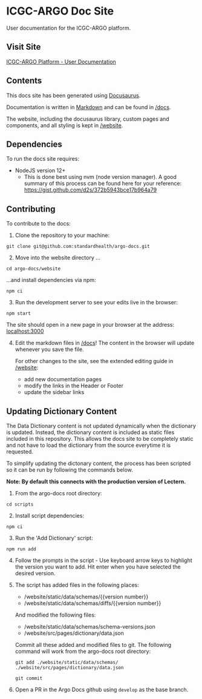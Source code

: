 # ICGC-ARGO Doc Site

User documentation for the ICGC-ARGO platform.

## Visit Site

[ICGC-ARGO Platform - User Documentation](https://docs.standardhealth.org)

## Contents

This docs site has been generated using [Docusaurus](https://docusaurus.io/).

Documentation is written in [Markdown](https://github.com/adam-p/markdown-here/wiki/Markdown-Cheatsheet) and can be found in [/docs](docs).

The website, including the docusaurus library, custom pages and components, and all styling is kept in [/website](website).

## Dependencies

To run the docs site requires:

- NodeJS version 12+
  - This is done best using nvm (node version manager). A good summary of this process can be found here for your reference: https://gist.github.com/d2s/372b5943bce17b964a79

## Contributing

To contribute to the docs:

1. Clone the repository to your machine:

```
git clone git@github.com:standardhealth/argo-docs.git
```

2. Move into the website directory ...

```
cd argo-docs/website
```

...and install dependencies via npm:

```
npm ci
```

3. Run the development server to see your edits live in the browser:

```
npm start
```

The site should open in a new page in your browser at the address: [localhost:3000](http://localhost:3000)

4. Edit the markdown files in [/docs](docs)! The content in the browser will update whenever you save the file.

   For other changes to the site, see the extended editing guide in [/website](website):

   - add new documentation pages
   - modify the links in the Header or Footer
   - update the sidebar links

## Updating Dictionary Content

The Data Dictionary content is not updated dynamically when the dictionary is updated. Instead, the dictionary content is included as static files included in this repository. This allows the docs site to be completely static and not have to load the dictionary from the source everytime it is requested.

To simplify updating the dictonary content, the process has been scripted so it can be run by following the commands below.

**Note: By default this connects with the production version of Lectern.**

1. From the argo-docs root directory:

```
cd scripts
```

2. Install script dependencies:

```
npm ci
```

3. Run the 'Add Dictionary' script:

```
npm run add
```

4. Follow the prompts in the script - Use keyboard arrow keys to highlight the version you want to add. Hit enter when you have selected the desired version.

5. The script has added files in the following places:

   - /website/static/data/schemas/{{version number}}
   - /website/static/data/schemas/diffs/{{version number}}

   And modified the following files:

   - /website/static/data/schemas/schema-versions.json
   - /website/src/pages/dictionary/data.json

   Commit all these added and modified files to git. The following command will work from the argo-docs root directory:

   ```
   git add ./website/static/data/schemas/ ./website/src/pages/dictionary/data.json

   git commit
   ```

6. Open a PR in the Argo Docs github using `develop` as the base branch.
